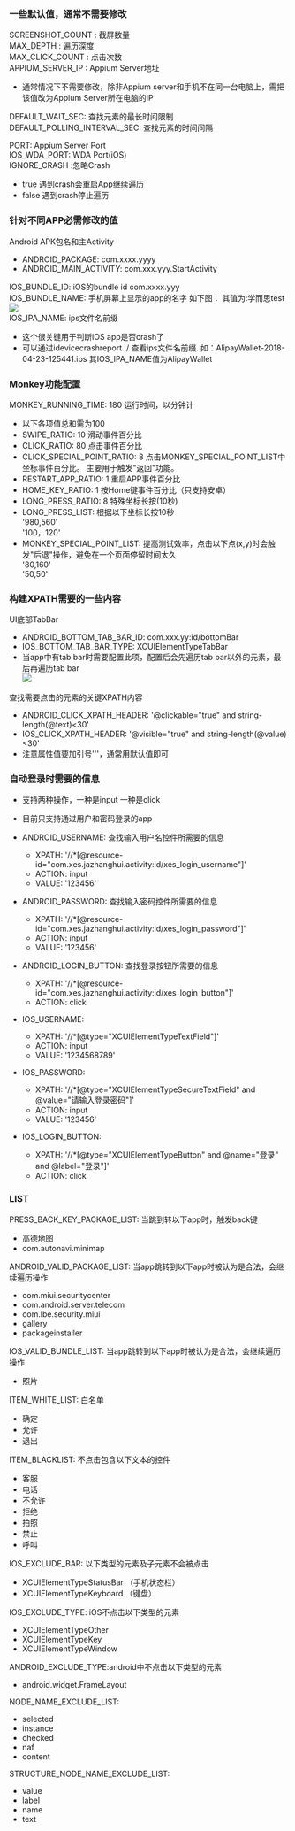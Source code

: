   ### 一些默认值，通常不需要修改
  SCREENSHOT_COUNT : 截屏数量  
  MAX_DEPTH : 遍历深度  
  MAX_CLICK_COUNT : 点击次数   
  APPIUM_SERVER_IP : Appium Server地址
  * 通常情况下不需要修改，除非Appium server和手机不在同一台电脑上，需把该值改为Appium Server所在电脑的IP    
  
  DEFAULT_WAIT_SEC: 查找元素的最长时间限制    
  DEFAULT_POLLING_INTERVAL_SEC: 查找元素的时间间隔  

  PORT: Appium Server Port   
  IOS_WDA_PORT: WDA Port(iOS)  
  IGNORE_CRASH :忽略Crash  
  * true 遇到crash会重启App继续遍历
  * false 遇到crash停止遍历
  
  ### 针对不同APP必需修改的值
  Android APK包名和主Activity  
  * ANDROID_PACKAGE: com.xxxx.yyyy
  * ANDROID_MAIN_ACTIVITY: com.xxx.yyy.StartActivity
 
  IOS_BUNDLE_ID: iOS的bundle id com.xxxx.yyy   
  IOS_BUNDLE_NAME: 手机屏幕上显示的app的名字  如下图： 其值为:学而思test  
  ![](https://github.com/lgxqf/UICrawler/blob/master/doc/IOS_BUNDLE_NAME.png)   
  IOS_IPA_NAME: ips文件名前缀 
  * 这个很关键用于判断iOS app是否crash了
  * 可以通过idevicecrashreport ./ 查看ips文件名前缀. 如：AlipayWallet-2018-04-23-125441.ips  其IOS_IPA_NAME值为AlipayWallet


### Monkey功能配置
  MONKEY_RUNNING_TIME:  180      运行时间，以分钟计  
  * 以下各项值总和需为100    
  * SWIPE_RATIO: 10  滑动事件百分比    
  * CLICK_RATIO: 80  点击事件百分比    
  * CLICK_SPECIAL_POINT_RATIO: 8  点击MONKEY_SPECIAL_POINT_LIST中坐标事件百分比。 主要用于触发"返回"功能。     
  * RESTART_APP_RATIO: 1  重启APP事件百分比     
  * HOME_KEY_RATIO: 1  按Home键事件百分比（只支持安卓）     
  * LONG_PRESS_RATIO: 8 特殊坐标长按(10秒)
  * LONG_PRESS_LIST: 根据以下坐标长按10秒   
   '980,560'   
   '100，120'      
  * MONKEY_SPECIAL_POINT_LIST: 提高测试效率，点击以下点(x,y)时会触发"后退"操作，避免在一个页面停留时间太久         
    '80,160'       
    '50,50'      
    
    
  ### 构建XPATH需要的一些内容
  UI底部TabBar
  * ANDROID_BOTTOM_TAB_BAR_ID: com.xxx.yy:id/bottomBar
  * IOS_BOTTOM_TAB_BAR_TYPE: XCUIElementTypeTabBar
  * 当app中有tab bar时需要配置此项，配置后会先遍历tab bar以外的元素，最后再遍历tab bar  
  ![](https://github.com/lgxqf/UICrawler/blob/master/doc/Tabbar.png)

  查找需要点击的元素的关键XPATH内容
  * ANDROID_CLICK_XPATH_HEADER: '@clickable="true" and string-length(@text)<30'
  * IOS_CLICK_XPATH_HEADER: '@visible="true" and string-length(@value)<30'
  * 注意属性值要加引号'''，通常用默认值即可
  
  ### 自动登录时需要的信息
  * 支持两种操作，一种是input 一种是click
  * 目前只支持通过用户和密码登录的app   
  
  * ANDROID_USERNAME:  查找输入用户名控件所需要的信息
    * XPATH: '//*[@resource-id="com.xes.jazhanghui.activity:id/xes_login_username"]'   
    * ACTION: input   
    * VALUE: '123456'      
    
  * ANDROID_PASSWORD:   查找输入密码控件所需要的信息
    * XPATH: '//*[@resource-id="com.xes.jazhanghui.activity:id/xes_login_password"]'  
    * ACTION: input  
    * VALUE: '123456'  
    
  * ANDROID_LOGIN_BUTTON:  查找登录按钮所需要的信息
    * XPATH: '//*[@resource-id="com.xes.jazhanghui.activity:id/xes_login_button"]'  
    * ACTION: click  

  * IOS_USERNAME:
    * XPATH: '//*[@type="XCUIElementTypeTextField"]'
    * ACTION: input
    * VALUE: '1234568789'
  * IOS_PASSWORD:
    * XPATH: '//*[@type="XCUIElementTypeSecureTextField" and @value="请输入登录密码"]'
    * ACTION: input
    * VALUE: '123456'
  * IOS_LOGIN_BUTTON:
    * XPATH: '//*[@type="XCUIElementTypeButton" and @name="登录" and @label="登录"]'
    * ACTION: click

### LIST
  PRESS_BACK_KEY_PACKAGE_LIST: 当跳到转以下app时，触发back键
  - 高德地图
  - com.autonavi.minimap

  
  ANDROID_VALID_PACKAGE_LIST: 当app跳转到以下app时被认为是合法，会继续遍历操作
  - com.miui.securitycenter
  - com.android.server.telecom
  - com.lbe.security.miui
  - gallery
  - packageinstaller

  IOS_VALID_BUNDLE_LIST: 当app跳转到以下app时被认为是合法，会继续遍历操作
  - 照片

  ITEM_WHITE_LIST: 白名单
  - 确定
  - 允许
  - 退出

  ITEM_BLACKLIST: 不点击包含以下文本的控件
  - 客服
  - 电话
  - 不允许
  - 拒绝
  - 拍照
  - 禁止
  - 呼叫

  IOS_EXCLUDE_BAR: 以下类型的元素及子元素不会被点击
  - XCUIElementTypeStatusBar （手机状态栏）
  - XCUIElementTypeKeyboard （键盘）

  IOS_EXCLUDE_TYPE: iOS不点击以下类型的元素
  - XCUIElementTypeOther
  - XCUIElementTypeKey
  - XCUIElementTypeWindow

  ANDROID_EXCLUDE_TYPE:android中不点击以下类型的元素
  - android.widget.FrameLayout

  NODE_NAME_EXCLUDE_LIST:
  - selected
  - instance
  - checked
  - naf
  - content

  STRUCTURE_NODE_NAME_EXCLUDE_LIST:
  - value
  - label
  - name
  - text





